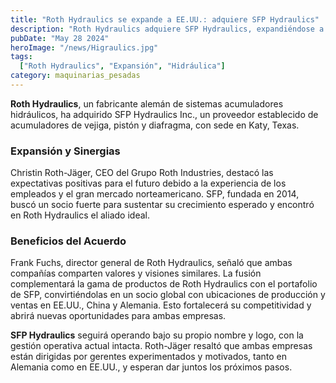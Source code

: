 ```yaml
---
title: "Roth Hydraulics se expande a EE.UU.: adquiere SFP Hydraulics"
description: "Roth Hydraulics adquiere SFP Hydraulics, expandiéndose a EE.UU. y fortaleciendo su competitividad global en sistemas acumuladores hidráulicos"
pubDate: "May 28 2024"
heroImage: "/news/Higraulics.jpg"
tags:
  ["Roth Hydraulics", "Expansión", "Hidráulica"]
category: maquinarias_pesadas
---
```

**Roth Hydraulics**, un fabricante alemán de sistemas acumuladores hidráulicos, ha adquirido SFP Hydraulics Inc., un proveedor establecido de acumuladores de vejiga, pistón y diafragma, con sede en Katy, Texas.
### Expansión y Sinergias
Christin Roth-Jäger, CEO del Grupo Roth Industries, destacó las expectativas positivas para el futuro debido a la experiencia de los empleados y el gran mercado norteamericano. SFP, fundada en 2014, buscó un socio fuerte para sustentar su crecimiento esperado y encontró en Roth Hydraulics el aliado ideal.

### Beneficios del Acuerdo
Frank Fuchs, director general de Roth Hydraulics, señaló que ambas compañías comparten valores y visiones similares. La fusión complementará la gama de productos de Roth Hydraulics con el portafolio de SFP, convirtiéndolas en un socio global con ubicaciones de producción y ventas en EE.UU., China y Alemania. Esto fortalecerá su competitividad y abrirá nuevas oportunidades para ambas empresas.

**SFP Hydraulics** seguirá operando bajo su propio nombre y logo, con la gestión operativa actual intacta. Roth-Jäger resaltó que ambas empresas están dirigidas por gerentes experimentados y motivados, tanto en Alemania como en EE.UU., y esperan dar juntos los próximos pasos.

